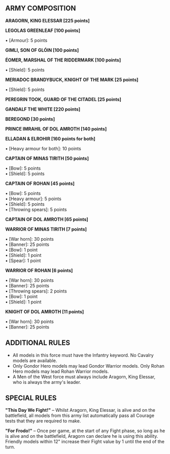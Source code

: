 ﻿## ARMY COMPOSITION

<div class="unitCard" markdown>

**ARAGORN, KING ELESSAR [225 points]**

**LEGOLAS GREENLEAF [100 points]**

• [Armour]: 5 points  

**GIMLI, SON OF GLÓIN [100 points]**

**ÉOMER, MARSHAL OF THE RIDDERMARK [100 points]**

• [Shield]: 5 points  

**MERIADOC BRANDYBUCK, KNIGHT OF THE MARK [25 points]**

• [Shield]: 5 points  

**PEREGRIN TOOK, GUARD OF THE CITADEL [25 points]**

**GANDALF THE WHITE [220 points]**

**BEREGOND [30 points]**

**PRINCE IMRAHIL OF DOL AMROTH [140 points]**

**ELLADAN & ELROHIR [160 points for both]**

• [Heavy armour for both]: 10 points  

**CAPTAIN OF MINAS TIRITH [50 points]**

• [Bow]: 5 points  
• [Shield]: 5 points  

**CAPTAIN OF ROHAN [45 points]**

• [Bow]: 5 points  
• [Heavy armour]: 5 points  
• [Shield]: 5 points  
• [Throwing spears]: 5 points  

**CAPTAIN OF DOL AMROTH [65 points]**

**WARRIOR OF MINAS TIRITH [7 points]**

• [War horn]: 30 points  
• [Banner]: 25 points  
• [Bow]: 1 point  
• [Shield]: 1 point  
• [Spear]: 1 point  

**WARRIOR OF ROHAN [6 points]**

• [War horn]: 30 points  
• [Banner]: 25 points  
• [Throwing spears]: 2 points  
• [Bow]: 1 point  
• [Shield]: 1 point  

**KNIGHT OF DOL AMROTH [11 points]**

• [War horn]: 30 points  
• [Banner]: 25 points  

</div>

## ADDITIONAL RULES

- All models in this force must have the Infantry keyword. No Cavalry models are available.
- Only Gondor Hero models may lead Gondor Warrior models. Only Rohan Hero models may lead Rohan Warrior models.
- A Men of the West force must always include Aragorn, King Elessar, who is always the army's leader.

## SPECIAL RULES

**"This Day We Fight!"** – Whilst Aragorn, King Elessar, is alive and on the battlefield, all models from this army list automatically pass all Courage tests that they are required to make.

**"For Frodo!"** – Once per game, at the start of any Fight phase, so long as he is alive and on the battlefield, Aragorn can declare he is using this ability. Friendly models within 12" increase their Fight value by 1 until the end of the turn.

